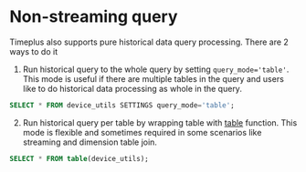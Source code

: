 # Non-streaming query

Timeplus also supports pure historical data query processing. There are 2 ways to do it

1. Run historical query to the whole query by setting `query_mode='table'`. This mode is useful if there are multiple tables in the query and users like to do historical data processing as whole in the query.

```sql
SELECT * FROM device_utils SETTINGS query_mode='table';
```



2. Run historical query per table by wrapping table with [table](functions#table) function. This mode is flexible and sometimes required in some scenarios like streaming and dimension table join. 

```sql
SELECT * FROM table(device_utils);
```


